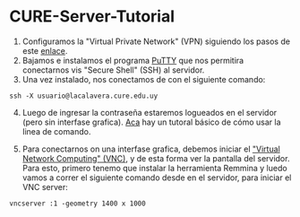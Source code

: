 # CURE-Server-Tutorial


1. Configuramos la "Virtual Private Network" (VPN) siguiendo los pasos de este [enlace](http://wiki.cure.edu.uy/index.php/Como_configurar_conexi%C3%B3n_VPN).
2. Bajamos e instalamos el programa [PuTTY](https://www.putty.org) que nos permitira conectarnos vis "Secure Shell" (SSH) al servidor.
3. Una vez instalado, nos conectamos de con el siguiente comando:

```
ssh -X usuario@lacalavera.cure.edu.uy
```
4. Luego de ingresar la contraseña estaremos logueados en el servidor (pero sin interfase grafica). [Aca](https://fortinux.gitbooks.io/humble_tips/content/usando_la_linea_de_comandos/) hay un tutoral básico de cómo usar la linea de comando.

5. Para conectarnos on una interfase grafica, debemos iniciar el ["Virtual Network Computing" (VNC)](https://es.wikipedia.org/wiki/VNC), y de esta forma ver la pantalla del servidor. Para esto, primero tenemo que instalar la herramienta Remmina y luedo vamos a correr el siguiente comando desde en el servidor, para iniciar el VNC server:
```
vncserver :1 -geometry 1400 x 1000
```


